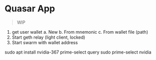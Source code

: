 # Quasar App

> WIP

1. get user wallet
  a. New
  b. From mnemonic
  c. From wallet file (path)
2. Start geth relay (light client, locked)
3. Start swarm with wallet address

sudo apt install nvidia-367
prime-select query
sudo prime-select nvidia
